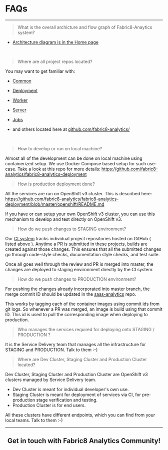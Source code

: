 # FAQs
---

> What is the overall archicture and flow graph of Fabric8-Anaytics system?

* [Architecture diagram is in the Home page](https://fabric8-analytics.github.io)

<br>

> Where are all project repos located?


You may want to get familiar with:

 * [Common](https://github.com/fabric8-analytics/fabric8-analytics-common)
 * [Deployment](https://github.com/fabric8-analytics/fabric8-analytics-deployment)
 * [Worker](https://github.com/fabric8-analytics/fabric8-analytics-worker)
 * [Server](https://github.com/fabric8-analytics/fabric8-analytics-server)
 * [Jobs](https://github.com/fabric8-analytics/fabric8-analytics-jobs)

 * and others located here at [github.com/fabric8-analytics/](https://github.com/fabric8-analytics/)

<br>

> How to develop or run on local machine?

Almost all of the development can be done on local machine using containerized setup. We use Docker Compose based setup for such use-case. Take a look at this repo for more details: https://github.com/fabric8-analytics/fabric8-analytics-deployment

> How is production deployment done?

All the services are run on OpenShift v3 cluster. This is described here: https://github.com/fabric8-analytics/fabric8-analytics-deployment/blob/master/openshift/README.md

If you have or can setup your own OpenShift v3 cluster, you can use this mechanism to develop and test directly on OpenShift v3.

> How do we push changes to STAGING environment?

Our [CI system](https://ci.centos.org/view/Devtools/) tracks individual project repositories hosted on GitHub ( listed above ). Anytime a PR is submitted in these projects, builds are created against those changes. This ensures that all the submitted changes go through code-style checks, documentation style checks, and test suite.

Once all goes well through the review and PR is merged into master, the changes are deployed to staging environment directly by the CI system.

> How do we push changes to PRODUCTION environment?

For pushing the changes already incorporated into master branch, the merge commit ID should be updated in the [saas-analytics](https://github.com/openshiftio/saas-analytics/tree/master/bay-services) repo.

This works by tagging each of the container images using commit ids from git logs. So whenever a PR was merged, an image is build using that commit ID. This id is used to pull the corresponding image when deploying to production.

> Who manages the services required for deploying onto STAGING / PRODUCTION ?

It is the  Service Delivery team that manages all the infrastructure for STAGING and PRODUCTION. Talk to them :-)

> Where are Dev Cluster, Staging Cluster and Production Cluster located?

Dev Cluster, Staging Cluster and Production Cluster are OpenShift v3 clusters managed by Service Delivery team.


 * Dev Cluster is meant for individual developer's own use.
 * Staging Cluster is meant for deployment of services via CI, for pre-production stage verification and testing.
 * Production Cluster is for end users.

All these clusters have different endpoints, which you can find from your local teams. Talk to them :-)

---

<article style="margin-top: 30px;">
<center><h1> Get in touch with Fabric8 Analytics Community! </h1></center>
</article>
